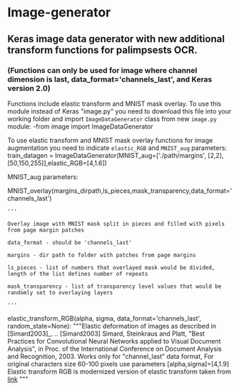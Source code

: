 # Image-generator
## Keras image data generator with new additional transform functions for palimpsests OCR.
### (Functions can only be used for image where channel dimension is last, data_format='channels_last', and Keras version 2.0)

Functions include elastic transform and MNIST mask overlay.
To use this module instead of Keras "image.py" you need to download this file into your working folder and import `ImageDataGenerator` class from new `image.py` module:
-from image import ImageDataGenerator


To use elastic transform and MNIST mask overlay functions for image augmentation you need to indicate `elastic_RGB` and `MNIST_aug` parameters:
train_datagen = ImageDataGenerator(MNIST_aug=['./path/margins', [2,2],[50,150,255]],elastic_RGB=[4,1.6])


MNIST_aug parameters:

  MNIST_overlay(margins_dirpath,ls_pieces,mask_transparency,data_format='channels_last')
  
    '''
    
    Overlay image with MNIST mask split in pieces and filled with pixels from page margin patches
    
    data_format - should be 'channels_last'
    
    margins - dir path to folder with patches from page margins
    
    ls_pieces - list of numbers that overlayed mask would be divided, length of the list defines number of repeats
    
    mask_transparency - list of transparency level values that would be randomly set to overlaying layers
    
    '''
    
    
  elastic_transform_RGB(alpha, sigma, data_format='channels_last', random_state=None):
    """Elastic deformation of images as described in [Simard2003]_.
    .. [Simard2003] Simard, Steinkraus and Platt, "Best Practices for
       Convolutional Neural Networks applied to Visual Document Analysis", in
       Proc. of the International Conference on Document Analysis and
       Recognition, 2003.
       Works only for "channel_last" data format, 
       For original characters size 60-100 pixels use parameters [alpha,sigma]=[4,1.9]  
       Elastic transform RGB is modernized version of elastic transform taken from [link](https://gist.github.com/erniejunior/601cdf56d2b424757de5)
    """
